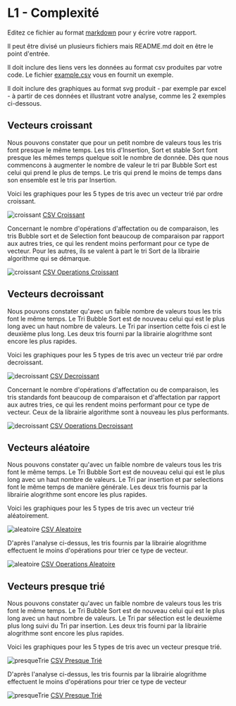 # L1 - Complexité

Editez ce fichier au format [markdown](https://github.com/adam-p/markdown-here/wiki/Markdown-Cheatsheet) pour y écrire 
votre rapport. 

Il peut être divisé un plusieurs fichiers mais README.md doit en être le point d'entrée. 

Il doit inclure des liens vers les données au format csv produites par votre code. Le fichier [example.csv](csv/example.csv) 
vous en fournit un exemple.

Il doit inclure des graphiques au format svg produit - par exemple par excel - à partir de ces 
données et illustrant votre analyse, comme les 2 exemples ci-dessous. 

## Vecteurs croissant

Nous pouvons constater que pour un petit nombre de valeurs tous les tris font presque le même temps.
Les tris d'Insertion, Sort et stable Sort font presque les mêmes temps quelque soit le nombre de donnée.
Dès que nous commencons à augmenter le nombre de valeur le tri par Bubble Sort est celui qui prend le plus de temps.
Le tris qui prend le moins de temps dans son ensemble est le tris par Insertion.

Voici les graphiques pour les 5 types de tris avec un vecteur trié par ordre croissant.

![croissant](svg/tri_croissant.svg)
[CSV Croissant](csv/tri_croissant.csv) 

Concernant le nombre d'opérations d'affectation ou de comparaison, les tris Bubble sort et de Selection font beaucoup de comparaison par rapport
aux autres tries, ce qui les rendent moins performant pour ce type de vecteur.
Pour les autres, ils se valent à part le tri Sort de la librairie algorithme qui se démarque.

![croissant](svg/operations_croissant.svg)
[CSV Operations Croissant](csv/operations_croissant.csv) 

## Vecteurs decroissant

Nous pouvons constater qu'avec un faible nombre de valeurs tous les tris font le même temps.
Le Tri Bubble Sort est de nouveau celui qui est le plus long avec un haut nombre de valeurs.
Le Tri par insertion cette fois ci est le deuxième plus long.
Les deux tris fourni par la librairie alogrithme sont encore les plus rapides.

Voici les graphiques pour les 5 types de tris avec un vecteur trié par ordre decroissant.

![decroissant](svg/tri_decroissant.svg)
[CSV Decroissant](csv/tri_decroissant.csv)

Concernant le nombre d'opérations d'affectation ou de comparaison, les tris standards font beaucoup de comparaison et d'affectation par rapport
aux autres tries, ce qui les rendent moins performant pour ce type de vecteur.
Ceux de la librairie algorithme sont à nouveau les plus performants.

![decroissant](svg/operations_decroissant.svg)
[CSV Operations Decroissant](csv/operations_decroissant.csv) 

## Vecteurs aléatoire

Nous pouvons constater qu'avec un faible nombre de valeurs tous les tris font le même temps.
Le Tri Bubble Sort est de nouveau celui qui est le plus long avec un haut nombre de valeurs.
Le Tri par insertion et par selections font le même temps de manière générale.
Les deux tris fournis par la librairie alogrithme sont encore les plus rapides.

Voici les graphiques pour les 5 types de tris avec un vecteur trié aléatoirement.

![aleatoire](svg/tri_aleatoire.svg)
[CSV Aleatoire](csv/tri_aleatoire.csv)

D'après l'analyse ci-dessus, les tris fournis par la librairie alogrithme effectuent le moins d'opérations pour trier ce type de vecteur.

![aleatoire](svg/operations_aleatoire.svg)
[CSV Operations Aleatoire](csv/operations_aleatoire.csv) 

## Vecteurs presque trié

Nous pouvons constater qu'avec un faible nombre de valeurs tous les tris font le même temps.
Le Tri Bubble Sort est de nouveau celui qui est le plus long avec un haut nombre de valeurs.
Le Tri par sélection est le deuxième plus long suivi du Tri par insertion.
Les deux tris fourni par la librairie alogrithme sont encore les plus rapides.

Voici les graphiques pour les 5 types de tris avec un vecteur presque trié.

![presqueTrie](svg/tri_presqueTrie.svg)
[CSV Presque Trié](csv/tri_presqueTrie.csv)

D'après l'analyse ci-dessus, les tris fournis par la librairie alogrithme effectuent le moins d'opérations pour trier ce type de vecteur

![presqueTrie](svg/operations_presqueTrie.svg)
[CSV Presque Trié](csv/operations_presqueTrie.csv)

